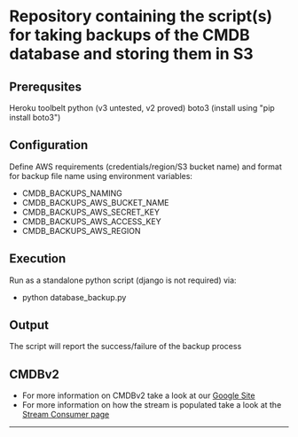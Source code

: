 # Repository containing the script(s) for taking backups of the CMDB database and storing them in S3


## Prerequsites

Heroku toolbelt
python                     (v3 untested, v2 proved)
boto3                      (install using "pip install boto3")


## Configuration

Define AWS requirements (credentials/region/S3 bucket name) and format for backup file name using environment variables: 
- CMDB_BACKUPS_NAMING
- CMDB_BACKUPS_AWS_BUCKET_NAME
- CMDB_BACKUPS_AWS_SECRET_KEY
- CMDB_BACKUPS_AWS_ACCESS_KEY
- CMDB_BACKUPS_AWS_REGION


## Execution

Run as a standalone python script (django is not required) via:


- python database_backup.py


## Output

The script will report the success/failure of the backup process


## CMDBv2

- For more information on CMDBv2 take a look at our [Google Site](https://sites.google.com/a/ft.com/technology/tools/cmdb-v2)
- For more information on how the stream is populated take a look at the [Stream Consumer page](https://sites.google.com/a/ft.com/technology/tools/cmdb-v2/streamed-changes)

--------------------------------------------------------------------

